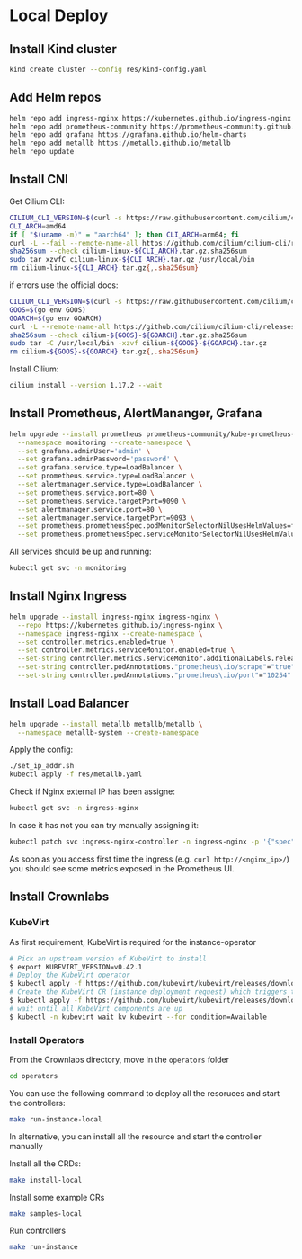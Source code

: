# Local Deploy

## Install Kind cluster
```bash
kind create cluster --config res/kind-config.yaml
```

## Add Helm repos
```bash
helm repo add ingress-nginx https://kubernetes.github.io/ingress-nginx
helm repo add prometheus-community https://prometheus-community.github.io/helm-charts
helm repo add grafana https://grafana.github.io/helm-charts
helm repo add metallb https://metallb.github.io/metallb
helm repo update
```

## Install CNI

Get Cilium CLI:
```bash
CILIUM_CLI_VERSION=$(curl -s https://raw.githubusercontent.com/cilium/cilium-cli/main/stable.txt)
CLI_ARCH=amd64
if [ "$(uname -m)" = "aarch64" ]; then CLI_ARCH=arm64; fi
curl -L --fail --remote-name-all https://github.com/cilium/cilium-cli/releases/download/${CILIUM_CLI_VERSION}/cilium-linux-${CLI_ARCH}.tar.gz{,.sha256sum}
sha256sum --check cilium-linux-${CLI_ARCH}.tar.gz.sha256sum
sudo tar xzvfC cilium-linux-${CLI_ARCH}.tar.gz /usr/local/bin
rm cilium-linux-${CLI_ARCH}.tar.gz{,.sha256sum}
```

if errors use the official docs:
```bash
CILIUM_CLI_VERSION=$(curl -s https://raw.githubusercontent.com/cilium/cilium-cli/main/stable.txt)
GOOS=$(go env GOOS)
GOARCH=$(go env GOARCH)
curl -L --remote-name-all https://github.com/cilium/cilium-cli/releases/download/${CILIUM_CLI_VERSION}/cilium-${GOOS}-${GOARCH}.tar.gz{,.sha256sum}
sha256sum --check cilium-${GOOS}-${GOARCH}.tar.gz.sha256sum
sudo tar -C /usr/local/bin -xzvf cilium-${GOOS}-${GOARCH}.tar.gz
rm cilium-${GOOS}-${GOARCH}.tar.gz{,.sha256sum}
```

Install Cilium:
```bash
cilium install --version 1.17.2 --wait
```

## Install Prometheus, AlertMananger, Grafana
```bash
helm upgrade --install prometheus prometheus-community/kube-prometheus-stack \
  --namespace monitoring --create-namespace \
  --set grafana.adminUser='admin' \
  --set grafana.adminPassword='password' \
  --set grafana.service.type=LoadBalancer \
  --set prometheus.service.type=LoadBalancer \
  --set alertmanager.service.type=LoadBalancer \
  --set prometheus.service.port=80 \
  --set prometheus.service.targetPort=9090 \
  --set alertmanager.service.port=80 \
  --set alertmanager.service.targetPort=9093 \
  --set prometheus.prometheusSpec.podMonitorSelectorNilUsesHelmValues=false \
  --set prometheus.prometheusSpec.serviceMonitorSelectorNilUsesHelmValues=false
```

All services should be up and running:
```bash
kubectl get svc -n monitoring
```

## Install Nginx Ingress
```bash
helm upgrade --install ingress-nginx ingress-nginx \
  --repo https://kubernetes.github.io/ingress-nginx \
  --namespace ingress-nginx --create-namespace \
  --set controller.metrics.enabled=true \
  --set controller.metrics.serviceMonitor.enabled=true \
  --set-string controller.metrics.serviceMonitor.additionalLabels.release="prometheus" \
  --set-string controller.podAnnotations."prometheus\.io/scrape"="true" \
  --set-string controller.podAnnotations."prometheus\.io/port"="10254"
```

## Install Load Balancer
```bash
helm upgrade --install metallb metallb/metallb \
  --namespace metallb-system --create-namespace
```
Apply the config:
```bash
./set_ip_addr.sh
kubectl apply -f res/metallb.yaml
```

Check if Nginx external IP has been assigne:
```bash
kubectl get svc -n ingress-nginx
```
In case it has not you can try manually assigning it:
```bash
kubectl patch svc ingress-nginx-controller -n ingress-nginx -p '{"spec": {"loadBalancerIP": "<an_ip_in_the_range>"}}'
```

As soon as you access first time the ingress (e.g. `curl http://<nginx_ip>/`) you should see some metrics exposed in the Prometheus UI.


## Install Crownlabs

### KubeVirt

As first requirement, KubeVirt is required for the instance-operator

```bash
# Pick an upstream version of KubeVirt to install
$ export KUBEVIRT_VERSION=v0.42.1
# Deploy the KubeVirt operator
$ kubectl apply -f https://github.com/kubevirt/kubevirt/releases/download/${KUBEVIRT_VERSION}/kubevirt-operator.yaml
# Create the KubeVirt CR (instance deployment request) which triggers the actual installation
$ kubectl apply -f https://github.com/kubevirt/kubevirt/releases/download/${KUBEVIRT_VERSION}/kubevirt-cr.yaml
# wait until all KubeVirt components are up
$ kubectl -n kubevirt wait kv kubevirt --for condition=Available
```

### Install Operators
From the Crownlabs directory, move in the `operators` folder 
```bash
cd operators
```
You can use the following command to deploy all the resoruces and start the controllers:
```bash 
make run-instance-local
```
In alternative, you can install all the resource and start the controller manually

Install all the CRDs:
```bash 
make install-local
```

Install some example CRs
```bash 
make samples-local
```

Run controllers
```bash 
make run-instance
```
